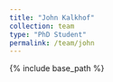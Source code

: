 ```yaml
---
title: "John Kalkhof"
collection: team
type: "PhD Student"
permalink: /team/john
---
```


{% include base_path %}
